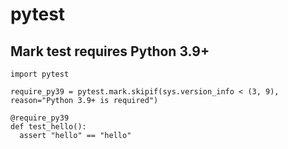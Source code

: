 # pytest 


## Mark test requires Python 3.9+

```python3
import pytest

require_py39 = pytest.mark.skipif(sys.version_info < (3, 9), reason="Python 3.9+ is required")

@require_py39
def test_hello():
  assert "hello" == "hello"

```
